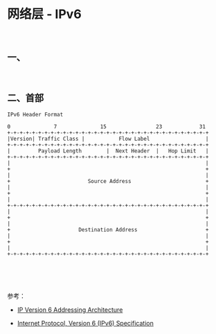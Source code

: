 # 网络层 - IPv6

<br>


## 一、

<br>

## 二、首部

```
IPv6 Header Format

0      		   7    		  15     			23  		  31
+-+-+-+-+-+-+-+-+-+-+-+-+-+-+-+-+-+-+-+-+-+-+-+-+-+-+-+-+-+-+-+-+
|Version| Traffic Class |           Flow Label                  |
+-+-+-+-+-+-+-+-+-+-+-+-+-+-+-+-+-+-+-+-+-+-+-+-+-+-+-+-+-+-+-+-+
|         Payload Length        |  Next Header  |   Hop Limit   |
+-+-+-+-+-+-+-+-+-+-+-+-+-+-+-+-+-+-+-+-+-+-+-+-+-+-+-+-+-+-+-+-+
|                                                               |
+                                                               +
|                                                               |
+                         Source Address                        +
|                                                               |
+                                                               +
|                                                               |
+-+-+-+-+-+-+-+-+-+-+-+-+-+-+-+-+-+-+-+-+-+-+-+-+-+-+-+-+-+-+-+-+
|                                                               |
+                                                               +
|                                                               |
+                      Destination Address                      +
|                                                               |
+                                                               +
|                                                               |
+-+-+-+-+-+-+-+-+-+-+-+-+-+-+-+-+-+-+-+-+-+-+-+-+-+-+-+-+-+-+-+-+
```





<br>


<br>


<br>

参考：

- [IP Version 6 Addressing Architecture](https://tools.ietf.org/html/rfc4291)

- [Internet Protocol, Version 6 (IPv6) Specification](https://tools.ietf.org/html/rfc8200)

<br>